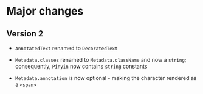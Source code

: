 # Major changes

## Version 2

- `AnnotatedText` renamed to `DecoratedText`

- `Metadata.classes` renamed to `Metadata.className` and now a `string`; consequently, `Pinyin` now contains `string` constants

- `Metadata.annotation` is now optional - making the character rendered as a `<span>`
